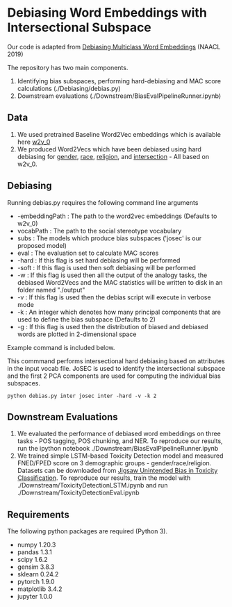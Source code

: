 # Debiasing Word Embeddings with Intersectional Subspace
Our code is adapted from [Debiasing Multiclass Word Embeddings](https://github.com/TManzini/DebiasMulticlassWordEmbedding) (NAACL 2019)

The repository has two main components. 
1. Identifying bias subspaces, performing hard-debiasing and MAC score calculations (./Debiasing/debias.py)
2. Downstream evaluations (./Downstream/BiasEvalPipelineRunner.ipynb)

## Data

1. We used pretrained Baseline Word2Vec embeddings which is available here [w2v_0](https://drive.google.com/file/d/1IJdGfnKNaBLHP9hk0Ns7kReQwo_jR1xx/view?usp=sharing)
2. We produced Word2Vecs which have been debiased using hard debiasing for [gender](https://drive.google.com/file/d/163_WFhbQTd2JcOBPxFP6LFrZlWdjj8Bf/view?usp=sharing), [race](https://drive.google.com/file/d/179DeLmMpsXsllLgS96DnZ7gCRYLhc1Ki/view?usp=sharing), [religion](https://drive.google.com/file/d/1z--9NXJV9NIoP4ZMgERvD7239wJh9Nhw/view?usp=sharing), and [intersection](https://drive.google.com/file/d/1WukMsXjmJF5UmP_xZVfy4qMyPOXbepz1/view?usp=sharing) - All based on w2v_0. 

## Debiasing
Running debias.py requires the following command line arguments
* -embeddingPath : The path to the word2vec embeddings (Defaults to w2v_0)
* vocabPath : The path to the social stereotype vocabulary
* subs : The models which produce bias subspaces ('josec' is our proposed model)
* eval : The evaluation set to calculate MAC scores  
* -hard : If this flag is set hard debiasing will be performed
* -soft : If this flag is used then soft debiasing will be performed
* -w : If this flag is used then all the output of the analogy tasks, the debiased Word2Vecs and the MAC statistics will be written to disk in an folder named "./output"
* -v : If this flag is used then the debias script will execute in verbose mode
* -k : An integer which denotes how many principal components that are used to define the bias subspace (Defaults to 2)
* -g : If this flag is used then the distribution of biased and debiased words are plotted in 2-dimensional space

Example command is included below.

This commmand performs intersectional hard debiasing based on attributes in the input vocab file. 
JoSEC is used to identify the intersectional subspace and the first 2 PCA components are used for computing the individual bias subspaces.
```
python debias.py inter josec inter -hard -v -k 2
```

## Downstream Evaluations
1. We evaluated the performance of debiased word embeddings on three tasks - POS tagging, POS chunking, and NER.
To reproduce our results, run the ipython notebook ./Downstream/BiasEvalPipelineRunner.ipynb
2. We trained simple LSTM-based Toxicity Detection model and measured FNED/FPED score on 3 demographic groups - gender/race/religion.
Datasets can be downloaded from [Jigsaw Unintended Bias in Toxicity Classification](https://www.kaggle.com/c/jigsaw-unintended-bias-in-toxicity-classification).
To reproduce our results, train the model with ./Downstream/ToxicityDetectionLSTM.ipynb and run ./Downstream/ToxicityDetectionEval.ipynb

## Requirements
The following python packages are required (Python 3).
* numpy 1.20.3
* pandas 1.3.1
* scipy 1.6.2
* gensim 3.8.3
* sklearn 0.24.2
* pytorch 1.9.0
* matplotlib 3.4.2
* jupyter 1.0.0
